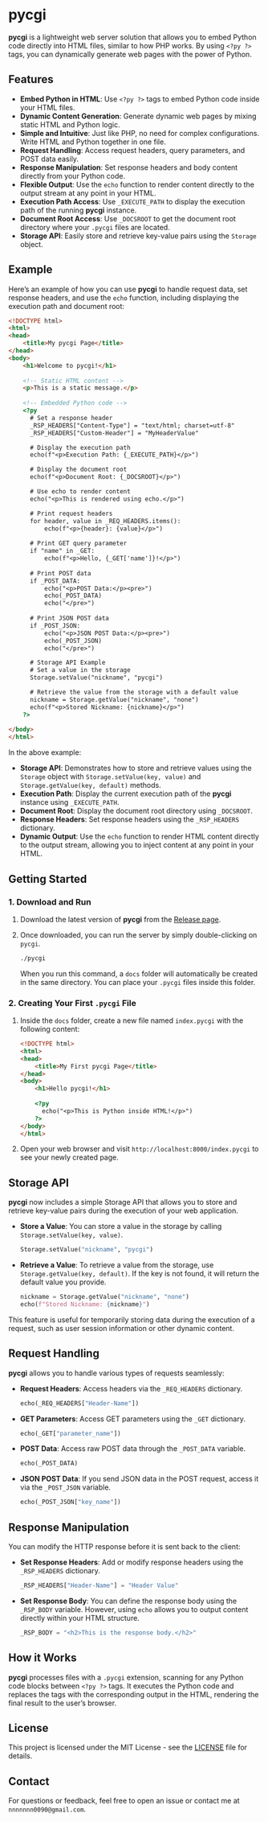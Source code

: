 # pycgi

**pycgi** is a lightweight web server solution that allows you to embed Python code directly into HTML files, similar to how PHP works. By using `<?py ?>` tags, you can dynamically generate web pages with the power of Python.

## Features

- **Embed Python in HTML**: Use `<?py ?>` tags to embed Python code inside your HTML files.
- **Dynamic Content Generation**: Generate dynamic web pages by mixing static HTML and Python logic.
- **Simple and Intuitive**: Just like PHP, no need for complex configurations. Write HTML and Python together in one file.
- **Request Handling**: Access request headers, query parameters, and POST data easily.
- **Response Manipulation**: Set response headers and body content directly from your Python code.
- **Flexible Output**: Use the `echo` function to render content directly to the output stream at any point in your HTML.
- **Execution Path Access**: Use `_EXECUTE_PATH` to display the execution path of the running **pycgi** instance.
- **Document Root Access**: Use `_DOCSROOT` to get the document root directory where your `.pycgi` files are located.
- **Storage API**: Easily store and retrieve key-value pairs using the `Storage` object.

## Example

Here’s an example of how you can use **pycgi** to handle request data, set response headers, and use the `echo` function, including displaying the execution path and document root:

```html
<!DOCTYPE html>
<html>
<head>
    <title>My pycgi Page</title>
</head>
<body>
    <h1>Welcome to pycgi!</h1>
    
    <!-- Static HTML content -->
    <p>This is a static message.</p>
    
    <!-- Embedded Python code -->
    <?py
      # Set a response header
      _RSP_HEADERS["Content-Type"] = "text/html; charset=utf-8"
      _RSP_HEADERS["Custom-Header"] = "MyHeaderValue"

      # Display the execution path
      echo(f"<p>Execution Path: {_EXECUTE_PATH}</p>")

      # Display the document root
      echo(f"<p>Document Root: {_DOCSROOT}</p>")

      # Use echo to render content
      echo("<p>This is rendered using echo.</p>")

      # Print request headers
      for header, value in _REQ_HEADERS.items():
          echo(f"<p>{header}: {value}</p>")
      
      # Print GET query parameter
      if "name" in _GET:
          echo(f"<p>Hello, {_GET['name']}!</p>")
      
      # Print POST data
      if _POST_DATA:
          echo("<p>POST Data:</p><pre>")
          echo(_POST_DATA)
          echo("</pre>")
      
      # Print JSON POST data
      if _POST_JSON:
          echo("<p>JSON POST Data:</p><pre>")
          echo(_POST_JSON)
          echo("</pre>")

      # Storage API Example
      # Set a value in the storage
      Storage.setValue("nickname", "pycgi")

      # Retrieve the value from the storage with a default value
      nickname = Storage.getValue("nickname", "none")
      echo(f"<p>Stored Nickname: {nickname}</p>")
    ?>
    
</body>
</html>
```

In the above example:
- **Storage API**: Demonstrates how to store and retrieve values using the `Storage` object with `Storage.setValue(key, value)` and `Storage.getValue(key, default)` methods.
- **Execution Path**: Display the current execution path of the **pycgi** instance using `_EXECUTE_PATH`.
- **Document Root**: Display the document root directory using `_DOCSROOT`.
- **Response Headers**: Set response headers using the `_RSP_HEADERS` dictionary.
- **Dynamic Output**: Use the `echo` function to render HTML content directly to the output stream, allowing you to inject content at any point in your HTML.

## Getting Started

### 1. Download and Run

1. Download the latest version of **pycgi** from the [Release page](https://github.com/nnnnnnn0090/pycgi/releases).

2. Once downloaded, you can run the server by simply double-clicking on `pycgi`.

    ```bash
    ./pycgi
    ```

   When you run this command, a `docs` folder will automatically be created in the same directory. You can place your `.pycgi` files inside this folder.

### 2. Creating Your First `.pycgi` File

1. Inside the `docs` folder, create a new file named `index.pycgi` with the following content:

    ```html
    <!DOCTYPE html>
    <html>
    <head>
        <title>My First pycgi Page</title>
    </head>
    <body>
        <h1>Hello pycgi!</h1>
        
        <?py
          echo("<p>This is Python inside HTML!</p>")
        ?>
    </body>
    </html>
    ```

2. Open your web browser and visit `http://localhost:8000/index.pycgi` to see your newly created page.

## Storage API

**pycgi** now includes a simple Storage API that allows you to store and retrieve key-value pairs during the execution of your web application.

- **Store a Value**: You can store a value in the storage by calling `Storage.setValue(key, value)`.

  ```python
  Storage.setValue("nickname", "pycgi")
  ```

- **Retrieve a Value**: To retrieve a value from the storage, use `Storage.getValue(key, default)`. If the key is not found, it will return the default value you provide.

  ```python
  nickname = Storage.getValue("nickname", "none")
  echo(f"Stored Nickname: {nickname}")
  ```

This feature is useful for temporarily storing data during the execution of a request, such as user session information or other dynamic content.

## Request Handling

**pycgi** allows you to handle various types of requests seamlessly:

- **Request Headers**: Access headers via the `_REQ_HEADERS` dictionary.
  
  ```python
  echo(_REQ_HEADERS["Header-Name"])
  ```

- **GET Parameters**: Access GET parameters using the `_GET` dictionary.

  ```python
  echo(_GET["parameter_name"])
  ```

- **POST Data**: Access raw POST data through the `_POST_DATA` variable.

  ```python
  echo(_POST_DATA)
  ```

- **JSON POST Data**: If you send JSON data in the POST request, access it via the `_POST_JSON` variable.

  ```python
  echo(_POST_JSON["key_name"])
  ```

## Response Manipulation

You can modify the HTTP response before it is sent back to the client:

- **Set Response Headers**: Add or modify response headers using the `_RSP_HEADERS` dictionary.

  ```python
  _RSP_HEADERS["Header-Name"] = "Header Value"
  ```

- **Set Response Body**: You can define the response body using the `_RSP_BODY` variable. However, using `echo` allows you to output content directly within your HTML structure.

  ```python
  _RSP_BODY = "<h2>This is the response body.</h2>"
  ```

## How it Works

**pycgi** processes files with a `.pycgi` extension, scanning for any Python code blocks between `<?py ?>` tags. It executes the Python code and replaces the tags with the corresponding output in the HTML, rendering the final result to the user’s browser.

## License

This project is licensed under the MIT License - see the [LICENSE](LICENSE) file for details.

## Contact

For questions or feedback, feel free to open an issue or contact me at `nnnnnnn0090@gmail.com`.
